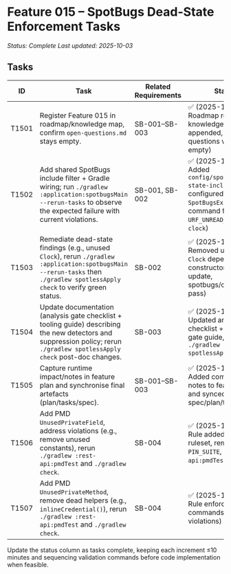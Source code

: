 # Feature 015 – SpotBugs Dead-State Enforcement Tasks

_Status: Complete_
_Last updated: 2025-10-03_

## Tasks
| ID | Task | Related Requirements | Status |
|----|------|----------------------|--------|
| T1501 | Register Feature 015 in roadmap/knowledge map, confirm `open-questions.md` stays empty. | SB-001–SB-003 | ✅ (2025-10-03 – Roadmap row added, knowledge map entry appended, open questions verified empty) |
| T1502 | Add shared SpotBugs include filter + Gradle wiring; run `./gradlew :application:spotbugsMain --rerun-tasks` to observe the expected failure with current violations. | SB-001, SB-002 | ✅ (2025-10-03 – Added `config/spotbugs/dead-state-include.xml`, configured `SpotBugsExtension`, command failed with `URF_UNREAD_FIELD` on `clock`) |
| T1503 | Remediate dead-state findings (e.g., unused `Clock`), rerun `./gradlew :application:spotbugsMain --rerun-tasks` then `./gradlew spotlessApply check` to verify green status. | SB-002 | ✅ (2025-10-03 – Removed unused `Clock` dependency via constructor signature update, spotbugs/check now pass) |
| T1504 | Update documentation (analysis gate checklist + tooling guide) describing the new detectors and suppression policy; rerun `./gradlew spotlessApply check` post-doc changes. | SB-003 | ✅ (2025-10-03 – Updated analysis gate checklist + quality gate guide, reran `./gradlew spotlessApply check`) |
| T1505 | Capture runtime impact/notes in feature plan and synchronise final artefacts (plan/tasks/spec). | SB-001–SB-003 | ✅ (2025-10-03 – Added command notes to feature plan and synced spec/plan/tasks) |
| T1506 | Add PMD `UnusedPrivateField`, address violations (e.g., remove unused constants), rerun `./gradlew :rest-api:pmdTest` and `./gradlew check`. | SB-004 | ✅ (2025-10-03 – Rule added to PMD ruleset, removed `PIN_SUITE`, `:rest-api:pmdTest` green) |
| T1507 | Add PMD `UnusedPrivateMethod`, remove dead helpers (e.g., `inlineCredential()`), rerun `./gradlew :rest-api:pmdTest` and `./gradlew check`. | SB-004 | ✅ (2025-10-03 – Rule enforced; commands rerun, no violations) |

Update the status column as tasks complete, keeping each increment ≤10 minutes and sequencing validation commands before code implementation when feasible.
